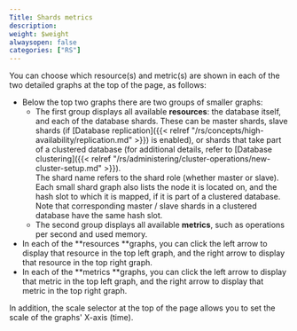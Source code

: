 ```yaml
---
Title: Shards metrics
description: 
weight: $weight
alwaysopen: false
categories: ["RS"]
---
```

You can choose which resource(s) and metric(s) are shown in each of the
two detailed graphs at the top of the page, as follows:

- Below the top two graphs there are two groups of smaller graphs:
  - The first group displays all available **resources**: the
        database itself, and each of the database shards. These can be
        master shards, slave shards (if [Database
        replication]({{< relref "/rs/concepts/high-availability/replication.md" >}}) is
        enabled), or shards that take part of a clustered database (for
        additional details, refer to [Database
        clustering]({{< relref "/rs/administering/cluster-operations/new-cluster-setup.md" >}}).\
        The shard name refers to the shard role (whether master or
        slave).\
        Each small shard graph also lists the node it is located on, and
        the hash slot to which it is mapped, if it is part of a
        clustered database.\
        Note that corresponding master / slave shards in a clustered
        database have the same hash slot.
  - The second group displays all available **metrics**, such as
        operations per second and used memory.
- In each of the **resources **graphs, you can click the left arrow to
    display that resource in the top left graph, and the right arrow to
    display that resource in the top right graph.
- In each of the **metrics **graphs, you can click the left arrow to
    display that metric in the top left graph, and the right arrow to
    display that metric in the top right graph.

In addition, the scale selector at the top of the page allows you to set
the scale of the graphs' X-axis (time).
